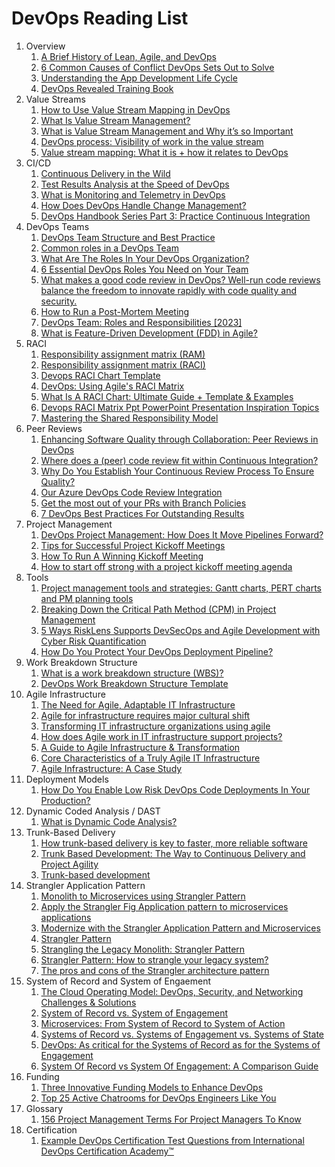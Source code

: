 # DevOps Reading List

1. Overview
    1. [A Brief History of Lean, Agile, and DevOps](https://www.3pillarglobal.com/insights/lean-agile-and-devops-a-focus-on-delivering-value/)
    1. [6 Common Causes of Conflict DevOps Sets Out to Solve](https://devops.com/6-common-causes-conflict-devops-sets-solve/)
    1. [Understanding the App Development Life Cycle](https://devops.com/understanding-app-development-life-cycle/)
    1. [DevOps Revealed Training Book](https://www.devops-certification.org/contents/DevOps_Revealed_by_International_DevOps_Certification_Academy.pdf)
1. Value Streams
    1. [How to Use Value Stream Mapping in DevOps](https://www.lucidchart.com/blog/value-stream-mapping-for-devops)
    1. [What Is Value Stream Management?](https://www.splunk.com/en_us/data-insider/what-is-value-stream-management.html)
    1. [What is Value Stream Management and Why it’s so Important](https://www.plutora.com/blog/value-stream-management)
	1. [DevOps process: Visibility of work in the value stream](https://cloud.google.com/architecture/devops/devops-process-work-visibility-in-value-stream)
	1. [Value stream mapping: What it is + how it relates to DevOps](https://www.pluralsight.com/blog/it-ops/value-stream-mapping)
1. CI/CD
    1. [Continuous Delivery in the Wild](https://www.split.io/wp-content/uploads/eBook-Oreilly-Continuous-Delivery.pdf)
	1. [Test Results Analysis at the Speed of DevOps](https://devops.com/test-results-analysis-speed-devops/)
    1. [What is Monitoring and Telemetry in DevOps](https://insights.daffodilsw.com/blog/what-is-monitoring-and-telemetry-in-devops)
    1. [How Does DevOps Handle Change Management?](https://www.cprime.com/resources/blog/how-does-devops-handle-change-management/)
    1. [DevOps Handbook Series Part 3: Practice Continuous Integration](https://medium.com/@stefanthorpe/devops-handbook-series-part-3-practice-continuous-integration-82ed1647c332)
1. DevOps Teams
    1. [DevOps Team Structure and Best Practice](https://www.romexsoft.com/blog/devops-team-structure-best-practice/)
    1. [Common roles in a DevOps Team](https://www.clickittech.com/resource/slides/devops/Roles-in-a-DevOps-Team.pdf)
    1. [What Are The Roles In Your DevOps Organization?](https://www.devops-certification.org/What_Are_The_Roles_In_Your_DevOps_Organization.php)
    1. [6 Essential DevOps Roles You Need on Your Team](https://www.pagerduty.com/resources/learn/essential-devops-roles/)
	1. [What makes a good code review in DevOps? Well-run code reviews balance the freedom to innovate rapidly with code quality and security.](https://opensource.com/article/19/7/code-reviews-devops)
	1. [How to Run a Post-Mortem Meeting](https://www.smartsheet.com/content/post-mortem-meetings)
    1. [DevOps Team: Roles and Responsibilities [2023]](https://www.clickittech.com/devops/devops-team/)
    1. [What is Feature-Driven Development (FDD) in Agile?](https://www.planview.com/resources/articles/fdd-agile/)
1. RACI
    1. [Responsibility assignment matrix (RAM)](https://github.com/joelparkerhenderson/responsibility-assignment-matrix)
    1. [Responsibility assignment matrix (RACI)](https://blog.rustem.pro/responsibility-assignment-matrix-raci/)
    1. [Devops RACI Chart Template](https://clickup.com/templates/raci-chart/devops)
    1. [DevOps: Using Agile's RACI Matrix](https://www.reddit.com/r/devops/comments/jg9ss0/devops_using_agiles_raci_matrix/)
    1. [What Is A RACI Chart: Ultimate Guide + Template & Examples](https://thedigitalprojectmanager.com/projects/leadership-team-management/raci-chart-made-simple/)
    1. [Devops RACI Matrix Ppt PowerPoint Presentation Inspiration Topics](https://www.slidegeeks.com/business/product/devops-raci-matrix-ppt-powerpoint-presentation-inspiration-topics)
    1. [Mastering the Shared Responsibility Model](https://devops.com/mastering-the-shared-responsibility-model/)
1. Peer Reviews
    1. [Enhancing Software Quality through Collaboration: Peer Reviews in DevOps](https://medium.com/@kjanik_83622/enhancing-software-quality-through-collaboration-peer-reviews-in-devops-9201caab7b2f)
    1. [Where does a (peer) code review fit within Continuous Integration?](https://www.reddit.com/r/devops/comments/qbmh02/where_does_a_peer_code_review_fit_within/)
    1. [Why Do You Establish Your Continuous Review Process To Ensure Quality?](https://www.devops-certification.org/Why_Do_You_Establish_Your_Continuous_Review_Process_To_Ensure_Quality.php)
    1. [Our Azure DevOps Code Review Integration](https://smartbear.com/product/collaborator/integrations/azure-code-review/)
    1. [Get the most out of your PRs with Branch Policies](https://devblogs.microsoft.com/devops/get-the-most-out-of-your-prs-with-branch-policies/)
    1. [7 DevOps Best Practices For Outstanding Results](https://www.perforce.com/blog/vcs/7-devops-practices-outstanding-results)
1. Project Management
    1. [DevOps Project Management: How Does It Move Pipelines Forward?](https://blog.hubspot.com/website/devops-project-management)
    1. [Tips for Successful Project Kickoff Meetings](https://www.developer.com/project-management/project-kickoff-meetings-tips/)
    1. [How To Run A Winning Kickoff Meeting](https://selleo.com/blog/how-to-run-a-winning-kickoff-meeting)
    1. [How to start off strong with a project kickoff meeting agenda](https://nulab.com/learn/project-management/how-to-create-project-kickoff-meeting-agenda/)
1. Tools
    1. [Project management tools and strategies: Gantt charts, PERT charts and PM planning tools](https://www.techtarget.com/searchsoftwarequality/tutorial/Project-management-tools-and-strategies-Gantt-charts-PERT-charts-and-PM-planning-tools)
    1. [Breaking Down the Critical Path Method (CPM) in Project Management](https://clickup.com/blog/critical-path/)
    1. [5 Ways RiskLens Supports DevSecOps and Agile Development with Cyber Risk Quantification](https://www.risklens.com/resource-center/blog/5-ways-risklens-supports-devsecops-and-agile-development-with-cyber-risk-quantification)
    1. [How Do You Protect Your DevOps Deployment Pipeline?](https://www.devops-certification.org/How_Do_You_Protect_Your_DevOps_Deployment_Pipeline.php)
1. Work Breakdown Structure
    1. [What is a work breakdown structure (WBS)?](https://www.servicenow.com/products/strategic-portfolio-management/what-is-a-work-breakdown-structure.html)
    1. [DevOps Work Breakdown Structure Template](https://clickup.com/templates/work-breakdown-structure/devops)
1. Agile Infrastructure
    1. [The Need for Agile, Adaptable IT Infrastructure](https://devops.com/the-need-for-agile-adaptable-it-infrastructure/)
    1. [Agile for infrastructure requires major cultural shift](https://www.techtarget.com/searchnetworking/feature/Agile-for-infrastructure-requires-major-cultural-shift)
    1. [Transforming IT infrastructure organizations using agile](https://www.mckinsey.com/capabilities/mckinsey-digital/our-insights/transforming-it-infrastructure-organizations-using-agile)
    1. [How does Agile work in IT infrastructure support projects?](https://www.quora.com/How-does-Agile-work-in-IT-infrastructure-support-projects)
    1. [A Guide to Agile Infrastructure & Transformation](https://www.knowledgehut.com/blog/agile/guide-to-agile-infrastructure)
    1. [Core Characteristics of a Truly Agile IT Infrastructure](https://www.nutanix.com/theforecastbynutanix/technology/core-characteristics-of-a-truly-agile-it-infrastructure)
    1. [Agile Infrastructure: A Case Study](https://platinumedge.com/agile-infrastructure-a-case-study)
1. Deployment Models
    1. [How Do You Enable Low Risk DevOps Code Deployments In Your Production?](https://www.devops-certification.org/How_Do_You_Enable_Low_Risk_DevOps_Code_Deployments_In_Your_Production.php)
1. Dynamic Coded Analysis / DAST
    1. [What is Dynamic Code Analysis?](https://www.checkpoint.com/cyber-hub/cloud-security/what-is-dynamic-code-analysis/#:~:text=Dynamic%20code%20analysis%20%E2%80%93%20also%20called,application%20for%20potentially%20exploitable%20vulnerabilities.)
1. Trunk-Based Delivery
    1. [How trunk-based delivery is key to faster, more reliable software](https://techbeacon.com/app-dev-testing/how-trunk-based-delivery-key-faster-more-reliable-software)
    1. [Trunk Based Development: The Way to Continuous Delivery and Project Agility](https://www.visartech.com/blog/trunk-based-development-for-continuous-product-delivery/)
    1. [Trunk-based development](https://nelis.boucke.be/post/trunk-based-development/)
1. Strangler Application Pattern
    1. [Monolith to Microservices using Strangler Pattern](https://samirbehara.com/2018/09/10/monolith-to-microservices-using-strangler-pattern/)
    1. [Apply the Strangler Fig Application pattern to microservices applications](https://developer.ibm.com/articles/cl-strangler-application-pattern-microservices-apps-trs/)
    1. [Modernize with the Strangler Application Pattern and Microservices](https://cmfirstgroup.com/modernize-with-the-strangler-application-pattern-and-microservices/)
    1. [Strangler Pattern](https://sehun.me/strangler-pattern-1c75854b6357)
    1. [Strangling the Legacy Monolith: Strangler Pattern](https://www.linkedin.com/pulse/strangling-legacy-monolith-strangler-pattern-nitin-sinha/)
    1. [Strangler Pattern: How to strangle your legacy system?](https://www.fingo.net/insights-blog/strangler-pattern-how-to-strangle-your-legacy-system)
    1. [The pros and cons of the Strangler architecture pattern](https://www.redhat.com/architect/pros-and-cons-strangler-architecture-pattern#:~:text=The%20Strangler%20pattern%20is%20one,points%20to%20the%20existing%20system.)
1. System of Record and System of Engaement
    1. [The Cloud Operating Model: DevOps, Security, and Networking Challenges & Solutions](https://www.hashicorp.com/resources/cloud-operating-model-devops-security-networking-challenges)
    1. [System of Record vs. System of Engagement](https://gomingo.io/system-of-record-vs-system-of-engagement/)
    1. [Microservices: From System of Record to System of Action](https://www.splunk.com/en_us/blog/it/microservices-from-system-of-record-to-system-of-action.html)
    1. [Systems of Record vs. Systems of Engagement vs. Systems of State](https://amitarelli.medium.com/systems-of-record-vs-systems-of-engagement-vs-systems-of-state-be4740a91dad)
    1. [DevOps: As critical for the Systems of Record as for the Systems of Engagement](https://devops.com/devops-critical-systems-record-systems-engagement/)
    1. [System Of Record vs System Of Engagement: A Comparison Guide](https://datamyte.com/system-of-record-vs-system-of-engagement/#:~:text=System%20of%20record%20is%20centralized,used%20for%20customer%2Dfacing%20operations.)
1. Funding
    1. [Three Innovative Funding Models to Enhance DevOps](https://itrevolution.com/articles/three-innovative-funding-models-to-enhance-devops/)
	1. [Top 25 Active Chatrooms for DevOps Engineers Like You](https://dev.to/ajeetraina/top-25-active-chatrooms-for-devops-engineers-like-you-3phi)
1. Glossary
    1. [156 Project Management Terms For Project Managers To Know](https://thedigitalprojectmanager.com/projects/project-management-terms/)
1. Certification
    1. [Example DevOps Certification Test Questions from International DevOps Certification Academy™](https://www.devops-certification.org/Example_DevOps_Certification_Test_Questions.php)
